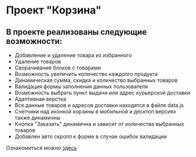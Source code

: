 <h1>Проект "Корзина"</h1>
<h2>В проекте реализованы следующие возможности:</h2>
<ul>
  <li>Добавление и удаление товара из избранного</li>
   <li>Удаление товаров</li>
   <li>Сворачивание блоков с товарами</li>
   <li>Возможность увеличить количество каждолго продукта</li>
   <li>Динамическая сумма, скидка и количество выбранных товаров</li>
   <li>Валидация формы заполнения данных пользователя</li>
   <li>Возможность выбрать пункт выдачи или адрес курьерской доставки</li>
   <li>Адаптивная верстка</li>
   <li>Все данные товаров и адресов доставки находятся в файле data.js</li>
   <li>Счетчики над иконкой корзины в мобильной и десктоп версиях также динамичны</li>
   <li>Кнопка "Заказать" динамична и зависит от количества выбранных товаров</li>
   <li>Добавлен авто скролл к форме в случае ошибок валидации</li>
</ul>
<p>Ознакомиться можно <a href="vasilkrug.github.io/wb-cart/">здесь</a></p>
